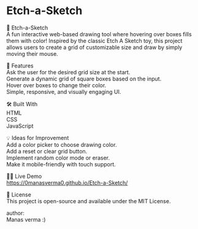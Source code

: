 # Etch-a-Sketch
🎨 Etch-a-Sketch
<br>
A fun interactive web-based drawing tool where hovering over boxes fills them with color! Inspired by the classic Etch A Sketch toy, this project allows users to create a grid of customizable size and draw by simply moving their mouse.

🚀 Features
<br>
Ask the user for the desired grid size at the start.
<br>
Generate a dynamic grid of square boxes based on the input.
<br>
Hover over boxes to change their color.
<br>
Simple, responsive, and visually engaging UI.
<br>

🛠️ Built With
<br>
HTML
<br>
CSS
<br>
JavaScript
<br>

💡 Ideas for Improvement
<br>
Add a color picker to choose drawing color.
<br>
Add a reset or clear grid button.
<br>
Implement random color mode or eraser.
<br>
Make it mobile-friendly with touch support.
<br>

🧑‍🎨 Live Demo
<br>
https://0manasverma0.github.io/Etch-a-Sketch/

📄 License
<br>
This project is open-source and available under the MIT License.

author:
<br>
Manas verma :)